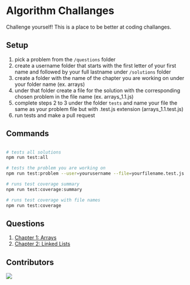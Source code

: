 # Algorithm Challanges

Challenge yourself! This is a place to be better at coding challanges.

## Setup

1. pick a problem from the `/questions` folder
2. create a username folder that starts with the first letter of your first name and followed by your full lastname under `/solutions` folder
3. create a folder with the name of the chapter you are working on under your folder name (ex. arrays)
4. under that folder create a file for the solution with the corresponding chosen problem in the file name (ex. arrays_1.1.js)
5. complete steps 2 to 3 under the folder `tests` and name your file the same as your problem file but with .test.js extension (arrays_1.1.test.js)
6. run tests and make a pull request

## Commands

```bash

# tests all solutions
npm run test:all

# tests the problem you are working on
npm run test:problem --user=yourusername --file=yourfilename.test.js

# runs test coverage summary
npm run test:coverage:summary

# runs test coverage with file names
npm run test:coverage

```

## Questions

1. [Chapter 1: Arrays](questions/chapter_1_arrays.md)
2. [Chapter 2: Linked Lists](questions/chapter_2_linkedlists.md)

## Contributors

<a href="https://github.com/blair-sharpe/algo/graphs/contributors">
  <img src="https://contrib.rocks/image?repo=blair-sharpe/algo" />
</a>
